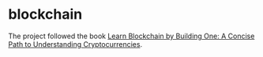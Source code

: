 # blockchain

The project followed the book [Learn Blockchain by Building One: A Concise Path to Understanding Cryptocurrencies](https://www.amazon.co.jp/-/en/Daniel-van-Flymen-ebook/dp/B08LB3XGVB).
